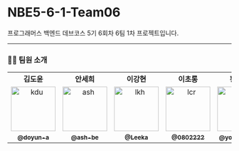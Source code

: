 # NBE5-6-1-Team06
프로그래머스 백엔드 데브코스 5기 6회차 6팀 1차 프로젝트입니다.
<hr>


<h3>🧑‍💻 팀원 소개</h3>

<table>
  <tbody>
    <tr>
      <td align="center"><b>김도윤 </b></td>
      <td align="center"><b>안세희</b></td>
      <td align="center"><b>이강현</b></td>
      <td align="center"><b>이초롱</b></td>
      <td align="center"><b>황영준</b></td>
     <tr/>

<tr>
      <td align="center"><a href="https://github.com/doyun-a"><img src="https://github.com/doyun-a.png" width="100px;" alt="kdu"/></a></td>
      <td align="center"><a href="https://github.com/ash-be"><img src="https://github.com/ash-be.png" width="100px;" alt="ash"/></a></td>
      <td align="center"><a href="https://github.com/Leeka99"><img src="https://github.com/Leeka99.png" width="100px;" alt="lkh"/></a></td>
      <td align="center"><a href="https://github.com/0802222"><img src="https://github.com/0802222.png" width="100px;" alt="lcr"/></a></td>
      <td align="center"><a href="https://github.com/youngjun222"><img src="https://github.com/youngjun222.png" width="100px;" alt="hyj"/></a></td>
     <tr/>

<tr>
      <td align="center"><a href="https://github.com/doyun-a"><sub><b>@doyun-a</b></sub></a><br /></td>
      <td align="center"><a href="https://github.com/ash-be"><sub><b>@ash-be</b></sub></a><br /></td>
      <td align="center"><a href="https://github.com/Leeka99"><sub><b>@Leeka</b></sub></a><br /></td>
      <td align="center"><a href="https://github.com/0802222"><sub><b>@0802222</b></sub></a><br /></td>
      <td align="center"><a href="https://github.com/youngjun222"><sub><b>@yongjun222</b></sub></a><br /></td>
     <tr/>

  </tbody>
</table>